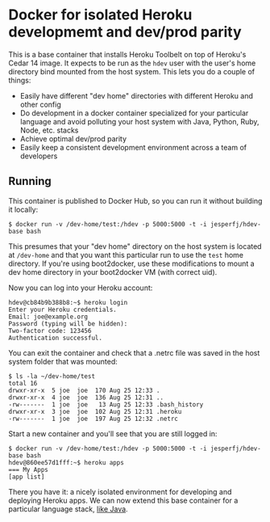 # Docker for isolated Heroku developmemt and dev/prod parity

This is a base container that installs Heroku Toolbelt on top of Heroku's Cedar 14 image. It expects to be run as the `hdev` user with the user's home directory bind mounted from the host system. This lets you do a couple of things:

* Easily have different "dev home" directories with different Heroku and other config
* Do development in a docker container specialized for your particular language and avoid polluting your host system with Java, Python, Ruby, Node, etc. stacks
* Achieve optimal dev/prod parity
* Easily keep a consistent development environment across a team of developers

## Running

This container is published to Docker Hub, so you can run it without building it locally:

```
$ docker run -v /dev-home/test:/hdev -p 5000:5000 -t -i jesperfj/hdev-base bash
```

This presumes that your "dev home" directory on the host system is located at `/dev-home` and that you want this particular run to use the `test` home directory. If you're using boot2docker, use these modifications to mount a dev home directory in your boot2docker VM (with correct uid).

Now you can log into your Heroku account:

```
hdev@cb84b9b388b8:~$ heroku login
Enter your Heroku credentials.
Email: joe@example.org
Password (typing will be hidden): 
Two-factor code: 123456
Authentication successful.
```

You can exit the container and check that a .netrc file was saved in the host system folder that was mounted:

```
$ ls -la ~/dev-home/test
total 16
drwxr-xr-x  5 joe  joe  170 Aug 25 12:33 .
drwxr-xr-x  4 joe  joe  136 Aug 25 12:31 ..
-rw-------  1 joe  joe   13 Aug 25 12:33 .bash_history
drwxr-xr-x  3 joe  joe  102 Aug 25 12:31 .heroku
-rw-------  1 joe  joe  197 Aug 25 12:32 .netrc
```

Start a new container and you'll see that you are still logged in:

```
$ docker run -v /dev-home/test:/hdev -p 5000:5000 -t -i jesperfj/hdev-base bash
hdev@860ee57d1fff:~$ heroku apps
=== My Apps
[app list]
```

There you have it: a nicely isolated environment for developing and deploying Heroku apps. We can now extend this base container for a particular language stack, [like Java](https://github.com/jesperfj/hdev-java).

